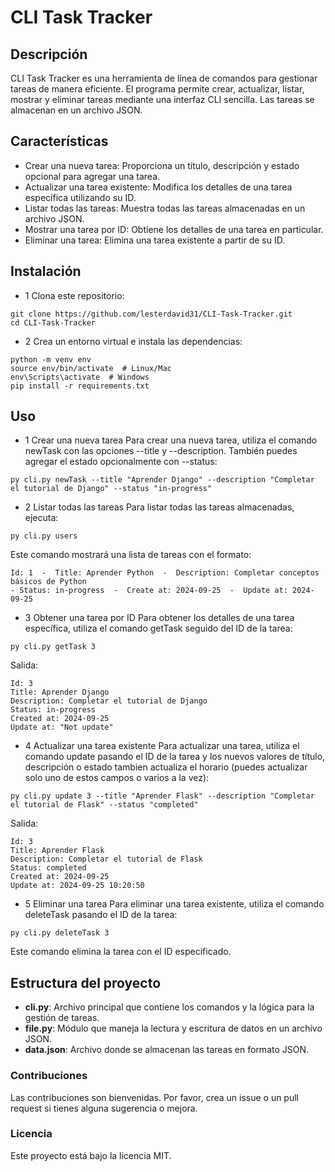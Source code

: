 # **CLI Task Tracker**

## Descripción
CLI Task Tracker es una herramienta de línea de comandos para gestionar tareas de manera eficiente. El programa permite crear, actualizar, listar, mostrar y eliminar tareas mediante una interfaz CLI sencilla. Las tareas se almacenan en un archivo JSON.

## Características
  - Crear una nueva tarea: Proporciona un título, descripción y estado opcional para agregar una tarea.
  - Actualizar una tarea existente: Modifica los detalles de una tarea específica utilizando su ID.
  - Listar todas las tareas: Muestra todas las tareas almacenadas en un archivo JSON.
  - Mostrar una tarea por ID: Obtiene los detalles de una tarea en particular.
  - Eliminar una tarea: Elimina una tarea existente a partir de su ID.

## Instalación
  - 1 Clona este repositorio:
  ~~~
git clone https://github.com/lesterdavid31/CLI-Task-Tracker.git
cd CLI-Task-Tracker

  ~~~

  - 2 Crea un entorno virtual e instala las dependencias:

~~~
python -m venv env
source env/bin/activate  # Linux/Mac
env\Scripts\activate  # Windows
pip install -r requirements.txt

~~~

## Uso

  - 1 Crear una nueva tarea
Para crear una nueva tarea, utiliza el comando newTask con las opciones --title y --description. También puedes agregar el estado opcionalmente con --status:

~~~
py cli.py newTask --title "Aprender Django" --description "Completar el tutorial de Django" --status "in-progress"
~~~

  - 2 Listar todas las tareas
Para listar todas las tareas almacenadas, ejecuta:
~~~
py cli.py users
~~~

Este comando mostrará una lista de tareas con el formato:

~~~
Id: 1  -  Title: Aprender Python  -  Description: Completar conceptos básicos de Python  
- Status: in-progress  -  Create at: 2024-09-25  -  Update at: 2024-09-25

~~~

  - 3 Obtener una tarea por ID
Para obtener los detalles de una tarea específica, utiliza el comando getTask seguido del ID de la tarea:

~~~
py cli.py getTask 3
~~~

Salida:
~~~
Id: 3
Title: Aprender Django
Description: Completar el tutorial de Django
Status: in-progress
Created at: 2024-09-25
Update at: "Not update"
~~~

  - 4 Actualizar una tarea existente
Para actualizar una tarea, utiliza el comando update pasando el ID de la tarea y los nuevos valores de título, descripción o estado tambien actualiza el horario (puedes actualizar solo uno de estos campos o varios a la vez):

~~~
py cli.py update 3 --title "Aprender Flask" --description "Completar el tutorial de Flask" --status "completed"

~~~

Salida:
~~~
Id: 3
Title: Aprender Flask
Description: Completar el tutorial de Flask
Status: completed
Created at: 2024-09-25
Update at: 2024-09-25 10:20:50
~~~

  - 5 Eliminar una tarea
Para eliminar una tarea existente, utiliza el comando deleteTask pasando el ID de la tarea:

~~~
py cli.py deleteTask 3
~~~
Este comando elimina la tarea con el ID especificado.

## Estructura del proyecto
  - **cli.py**: Archivo principal que contiene los comandos y la lógica para la gestión de tareas.
  - **file.py**: Módulo que maneja la lectura y escritura de datos en un archivo JSON.
  - **data.json**: Archivo donde se almacenan las tareas en formato JSON.

### Contribuciones
  Las contribuciones son bienvenidas. Por favor, crea un issue o un pull request si tienes alguna sugerencia o mejora.

### Licencia
  Este proyecto está bajo la licencia MIT.




